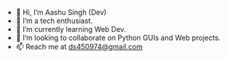 - 👋 Hi, I’m Aashu Singh (Dev)
- 👀 I’m a tech enthusiast.
- 🌱 I’m currently learning Web Dev.
- 💞️ I’m looking to collaborate on Python GUIs and Web projects.
- 📫 Reach me at ds450974@gmail.com

<!---
Dev7083/Dev7083 is a ✨ special ✨ repository because its `README.md` (this file) appears on your GitHub profile.
You can click the Preview link to take a look at your changes.
--->
